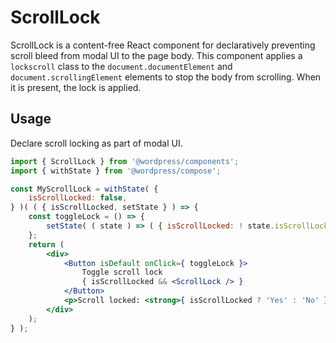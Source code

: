 # ScrollLock

ScrollLock is a content-free React component for declaratively preventing scroll bleed from modal UI to the page body. This component applies a `lockscroll` class to the `document.documentElement` and `document.scrollingElement` elements to stop the body from scrolling. When it is present, the lock is applied.

## Usage

Declare scroll locking as part of modal UI.

```jsx
import { ScrollLock } from '@wordpress/components';
import { withState } from '@wordpress/compose';

const MyScrollLock = withState( {
	isScrollLocked: false,
} )( ( { isScrollLocked, setState } ) => {
	const toggleLock = () => {
		setState( ( state ) => ( { isScrollLocked: ! state.isScrollLocked } ) );
	};
	return (
		<div>
			<Button isDefault onClick={ toggleLock }>
				Toggle scroll lock
				{ isScrollLocked && <ScrollLock /> }
			</Button>
			<p>Scroll locked: <strong>{ isScrollLocked ? 'Yes' : 'No' }</strong></p>
		</div>
	);
} );
```
